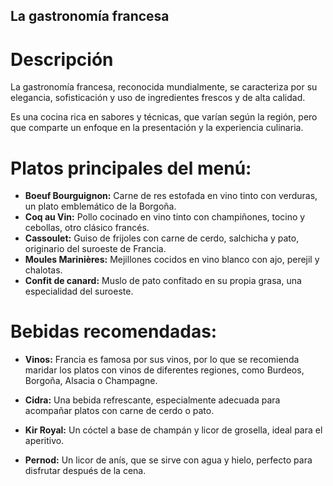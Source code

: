 ## La gastronomía francesa

# Descripción 
 La gastronomía francesa, reconocida mundialmente, se caracteriza por su elegancia, sofisticación y uso de ingredientes frescos y de alta calidad. 

Es una cocina rica en sabores y técnicas, que varían según la región, pero que comparte un enfoque en la presentación y la experiencia culinaria.


# Platos principales del menú:   

- **Boeuf Bourguignon:** Carne de res estofada en vino tinto con verduras, un plato emblemático de la Borgoña. 
- **Coq au Vin:** Pollo cocinado en vino tinto con champiñones, tocino y cebollas, otro clásico francés. 
- **Cassoulet:** Guiso de frijoles con carne de cerdo, salchicha y pato, originario del suroeste de Francia. 
- **Moules Marinières:** Mejillones cocidos en vino blanco con ajo, perejil y chalotas. 
- **Confit de canard:** Muslo de pato confitado en su propia grasa, una especialidad del suroeste. 

# Bebidas recomendadas:   

- **Vinos:** 
  Francia es famosa por sus vinos, por lo que se recomienda maridar los platos  con vinos de diferentes regiones, como Burdeos, Borgoña, Alsacia o  Champagne. 

- **Cidra:** 
  Una bebida refrescante, especialmente adecuada para acompañar platos con carne de cerdo o pato. 

- **Kir Royal:** 
  Un cóctel a base de champán y licor de grosella, ideal para el aperitivo. 

- **Pernod:** 
    Un licor de anís, que se sirve con agua y hielo, perfecto para disfrutar después de la cena.